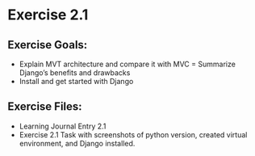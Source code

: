 # Exercise 2.1

## Exercise Goals: 
- Explain MVT architecture and compare it with MVC
= Summarize Django’s benefits and drawbacks 
- Install and get started with Django



## Exercise Files: 
- Learning Journal Entry 2.1
- Exercise 2.1 Task with screenshots of python version, created virtual environment, and Django installed. 

